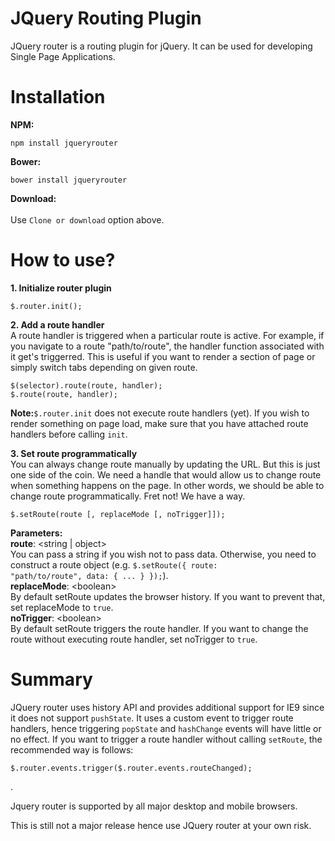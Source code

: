 # JQuery Routing Plugin
JQuery router is a routing plugin for jQuery. It can be used for developing Single Page Applications.

# Installation

<b>NPM:</b><br/>
<pre><code>npm install jqueryrouter</code></pre>

<b>Bower:</b><br/>
<pre><code>bower install jqueryrouter</code></pre>

<b>Download:</b><br/><br/>
Use <code>Clone or download</code> option above.

# How to use?
<b>1. Initialize router plugin</b><br/>
<pre><code>$.router.init();</code></pre>

<b>2. Add a route handler</b><br/>
A route handler is triggered when a particular route is active. For example, if you navigate to a route "path/to/route", the handler function associated with it get's triggerred. This is useful if you want to render a section of page or simply switch tabs depending on given route.

<pre><code>$(selector).route(route, handler);
$.route(route, handler);</code></pre>

<b>Note:</b><code>$.router.init</code> does not execute route handlers (yet). If you wish to render something on page load, make sure that you have attached route handlers before calling <code>init</code>.

<b>3. Set route programmatically</b><br/>
You can always change route manually by updating the URL. But this is just one side of the coin. We need a handle that would allow us to change route when something happens on the page. In other words, we should be able to change route programmatically. Fret not! We have a way.

<pre><code>$.setRoute(route [, replaceMode [, noTrigger]]);</code></pre>

<b>Parameters:</b><br/>
<b>route</b>: &lt;string | object&gt;<br/>
You can pass a string if you wish not to pass data. Otherwise, you need to construct a route object (e.g. <code>$.setRoute({ route: "path/to/route", data: { ... } });</code>).<br/>
<b>replaceMode</b>: &lt;boolean&gt;<br/>
By default setRoute updates the browser history. If you want to prevent that, set replaceMode to <code>true</code>.<br/>
<b>noTrigger</b>: &lt;boolean&gt;<br/>
By default setRoute triggers the route handler. If you want to change the route without executing route handler, set noTrigger to <code>true</code>.<br/>

# Summary
JQuery router uses history API and provides additional support for IE9 since it does not support <code>pushState</code>. It uses a custom event to trigger route handlers, hence triggering <code>popState</code> and <code>hashChange</code> events will have little or no effect. If you want to trigger a route handler without calling <code>setRoute</code>, the recommended way is follows: 
<pre><code>$.router.events.trigger($.router.events.routeChanged);</code></pre>.
  
Jquery router is supported by all major desktop and mobile browsers.

This is still not a major release hence use JQuery router at your own risk.
